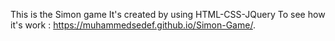 This is the Simon game It's created by using HTML-CSS-JQuery
To see how it's work :  https://muhammedsedef.github.io/Simon-Game/.
